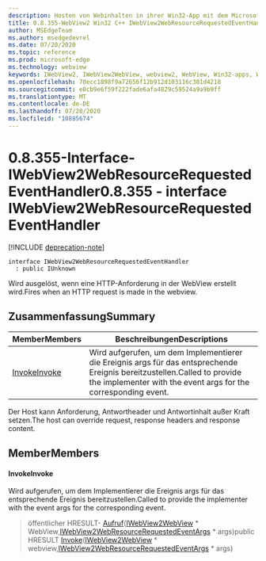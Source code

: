 ```yaml
---
description: Hosten von Webinhalten in ihrer Win32-App mit dem Microsoft Edge WebView2-Steuerelement
title: 0.8.355-WebView2 Win32 C++ IWebView2WebResourceRequestedEventHandler
author: MSEdgeTeam
ms.author: msedgedevrel
ms.date: 07/20/2020
ms.topic: reference
ms.prod: microsoft-edge
ms.technology: webview
keywords: IWebView2, IWebView2WebView, webview2, WebView, Win32-apps, Win32, Edge
ms.openlocfilehash: 70ecc1898f9a72656f12b912d103116c381d4218
ms.sourcegitcommit: e0cb9e6f59f222fade6afa4829c59524a9a9b9ff
ms.translationtype: MT
ms.contentlocale: de-DE
ms.lasthandoff: 07/20/2020
ms.locfileid: "10885674"
---
```

# <span data-ttu-id="d9f7a-104">0.8.355-Interface-IWebView2WebResourceRequestedEventHandler</span><span class="sxs-lookup"><span data-stu-id="d9f7a-104">0.8.355 - interface IWebView2WebResourceRequestedEventHandler</span></span> 

[!INCLUDE [deprecation-note](../../includes/deprecation-note.md)]

```
interface IWebView2WebResourceRequestedEventHandler
  : public IUnknown
```

<span data-ttu-id="d9f7a-105">Wird ausgelöst, wenn eine HTTP-Anforderung in der WebView erstellt wird.</span><span class="sxs-lookup"><span data-stu-id="d9f7a-105">Fires when an HTTP request is made in the webview.</span></span>

## <span data-ttu-id="d9f7a-106">Zusammenfassung</span><span class="sxs-lookup"><span data-stu-id="d9f7a-106">Summary</span></span>

 <span data-ttu-id="d9f7a-107">Member</span><span class="sxs-lookup"><span data-stu-id="d9f7a-107">Members</span></span>                        | <span data-ttu-id="d9f7a-108">Beschreibungen</span><span class="sxs-lookup"><span data-stu-id="d9f7a-108">Descriptions</span></span>
--------------------------------|---------------------------------------------
[<span data-ttu-id="d9f7a-109">Invoke</span><span class="sxs-lookup"><span data-stu-id="d9f7a-109">Invoke</span></span>](#invoke) | <span data-ttu-id="d9f7a-110">Wird aufgerufen, um dem Implementierer die Ereignis args für das entsprechende Ereignis bereitzustellen.</span><span class="sxs-lookup"><span data-stu-id="d9f7a-110">Called to provide the implementer with the event args for the corresponding event.</span></span>

<span data-ttu-id="d9f7a-111">Der Host kann Anforderung, Antwortheader und Antwortinhalt außer Kraft setzen.</span><span class="sxs-lookup"><span data-stu-id="d9f7a-111">The host can override request, response headers and response content.</span></span>

## <span data-ttu-id="d9f7a-112">Member</span><span class="sxs-lookup"><span data-stu-id="d9f7a-112">Members</span></span>

#### <span data-ttu-id="d9f7a-113">Invoke</span><span class="sxs-lookup"><span data-stu-id="d9f7a-113">Invoke</span></span> 

<span data-ttu-id="d9f7a-114">Wird aufgerufen, um dem Implementierer die Ereignis args für das entsprechende Ereignis bereitzustellen.</span><span class="sxs-lookup"><span data-stu-id="d9f7a-114">Called to provide the implementer with the event args for the corresponding event.</span></span>

> <span data-ttu-id="d9f7a-115">öffentlicher HRESULT- [Aufruf](#invoke)([IWebView2WebView](IWebView2WebView.md) \* WebView,[IWebView2WebResourceRequestedEventArgs](IWebView2WebResourceRequestedEventArgs.md) \* args)</span><span class="sxs-lookup"><span data-stu-id="d9f7a-115">public HRESULT [Invoke](#invoke)([IWebView2WebView](IWebView2WebView.md) \* webview,[IWebView2WebResourceRequestedEventArgs](IWebView2WebResourceRequestedEventArgs.md) \* args)</span></span>

